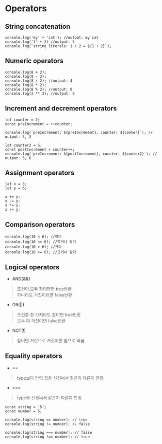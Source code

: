 # Operators

## String concatenation
```
console.log('my' + 'cat'); //output: my cat
console.log('1' + 2) //output: 3
console.log(`string literals: 1 + 2 = ${1 + 2}`);
```

## Numeric operators
```
console.log(8 + 2); 
console.log(8 - 2);
console.log(8 / 2); //output: 4
console.log(8 * 2);
console.log(8 % 2); //output: 0
console.log(2 ** 3); //output: 8
```

## Increment and decrement operators
```
let counter = 2;
const preIncrement = ++counter;

console.log(`preIncrement: ${preIncrement}, counter: ${conter}`); // output: 3, 3

let counter2 = 5;
const postIncrement = counter++; 
console.log(`preIncrement: ${postIncrement}, counter: ${conter2}`); // output: 5, 6
```

## Assignment operators
```
let x = 3;
let y = 6;

x += y;
x -= y;
x *= y;
x /= y;
```

## Comparison operators
```
console.log(10 < 6); //작다
console.log(10 <= 6); //작거나 같다
console.log(10 > 6); //크다
console.log(10 >= 6); //크거나 같다
```

## Logical operators
* AND(&&)
> 조건이 모두 참이면면 true반환  
  하나라도 거짓이라면 false반환
* OR(||)
> 조건중 한 가지라도 참이면 true반환  
  모두 다 거짓이면 false반환
* NOT(!)
> 참이면 거짓으로 거짓이면 참으로 바꿈

## Equality operators
* ==
> type보다 안의 값을 신경써서 같은지 다른지 판정
* ===
> type을 신경써서 같은지 다른지 판정
```
const string = '5';
const number = 5;

console.log(string == number); // true
console.log(string != number); // false

console.log(string === number); // false
console.log(string !== number); // true
```

